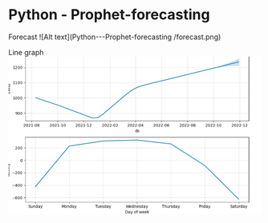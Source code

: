 # Python - Prophet-forecasting
 Forecast 
 ![Alt text](Python---Prophet-forecasting
/forecast.png)


Line graph  
![Alt text](Linegraph.png)
